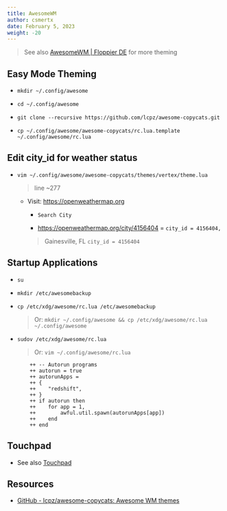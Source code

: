 ```yaml
---
title: AwesomeWM
author: csmertx
date: February 5, 2023
weight: -20
---
```


> See also [AwesomeWM | Floppier DE](/Linux/WM/awesome_floppier) for more theming

## Easy Mode Theming

- ```mkdir ~/.config/awesome```

- ```cd ~/.config/awesome```

- ```git clone --recursive https://github.com/lcpz/awesome-copycats.git```

- ```cp ~/.config/awesome/awesome-copycats/rc.lua.template ~/.config/awesome/rc.lua```

## Edit city_id for weather status

- ```vim ~/.config/awesome/awesome-copycats/themes/vertex/theme.lua```

    > line ~277

    - Visit: https://openweathermap.org

        - ```Search City```

        - https://openweathermap.org/city/4156404 = ```city_id = 4156404,```

        > Gainesville, FL ```city_id = 4156404```

## Startup Applications

- ```su```

- ```mkdir /etc/awesomebackup```

- ```cp /etc/xdg/awesome/rc.lua /etc/awesomebackup```

    > Or: ```mkdir ~/.config/awesome && cp /etc/xdg/awesome/rc.lua ~/.config/awesome```

- ```sudov /etc/xdg/awesome/rc.lua```

    > Or: ```vim ~/.config/awesome/rc.lua```

    ```
        ++ -- Autorun programs
        ++ autorun = true
        ++ autorunApps =
        ++ {
        ++    "redshift",
        ++ }
        ++ if autorun then
        ++    for app = 1,
        ++        awful.util.spawn(autorunApps[app])
        ++    end
        ++ end
    ```

## Touchpad

- See also [Touchpad](/Linux/Devices/touchpad_config)

## Resources

- [GitHub - lcpz/awesome-copycats: Awesome WM themes](https://github.com/lcpz/awesome-copycats)
